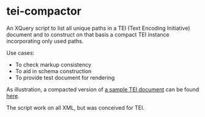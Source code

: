 tei-compactor
==============

An XQuery script to list all unique paths in a TEI (Text Encoding Initiative) document and to construct on that basis a compact TEI instance incorporating only used paths.

Use cases:

- To check markup consistency
- To aid in schema construction
- To provide test document for rendering

As illustration, a compacted version of [a sample TEI document](https://raw.githubusercontent.com/TEIC/TEI-Simple/master/polygon/AbelLeibmedicus/abel_leibmedicus_1699.TEI-P5.xml) can be found [here](https://raw.githubusercontent.com/jensopetersen/tei-compactor/master/abel_leibmedicus_1699.TEI-P5.compacted.xml).

The script work on all XML, but was conceived for TEI.